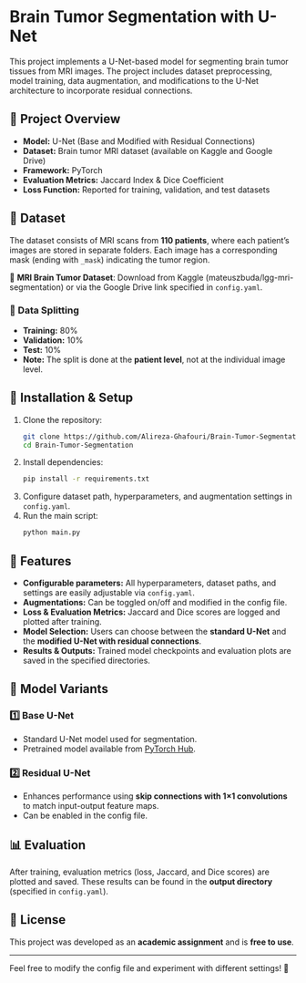 # Brain Tumor Segmentation with U-Net

This project implements a U-Net-based model for segmenting brain tumor tissues from MRI images. The project includes dataset preprocessing, model training, data augmentation, and modifications to the U-Net architecture to incorporate residual connections.

## 📌 Project Overview
- **Model:** U-Net (Base and Modified with Residual Connections)
- **Dataset:** Brain tumor MRI dataset (available on Kaggle and Google Drive)
- **Framework:** PyTorch
- **Evaluation Metrics:** Jaccard Index & Dice Coefficient
- **Loss Function:** Reported for training, validation, and test datasets

## 📂 Dataset
The dataset consists of MRI scans from **110 patients**, where each patient’s images are stored in separate folders. Each image has a corresponding mask (ending with `_mask`) indicating the tumor region.

🔗 **MRI Brain Tumor Dataset**: Download from Kaggle (mateuszbuda/lgg-mri-segmentation) or via the Google Drive link specified in `config.yaml`.

### 🔹 Data Splitting
- **Training:** 80%
- **Validation:** 10%
- **Test:** 10%
- **Note:** The split is done at the **patient level**, not at the individual image level.

## 🔧 Installation & Setup
1. Clone the repository:
   ```bash
   git clone https://github.com/Alireza-Ghafouri/Brain-Tumor-Segmentation.git
   cd Brain-Tumor-Segmentation
   ```
2. Install dependencies:
   ```bash
   pip install -r requirements.txt
   ```
3. Configure dataset path, hyperparameters, and augmentation settings in `config.yaml`.
4. Run the main script:
   ```bash
   python main.py
   ```

## 🚀 Features
- **Configurable parameters:** All hyperparameters, dataset paths, and settings are easily adjustable via `config.yaml`.
- **Augmentations:** Can be toggled on/off and modified in the config file.
- **Loss & Evaluation Metrics:** Jaccard and Dice scores are logged and plotted after training.
- **Model Selection:** Users can choose between the **standard U-Net** and the **modified U-Net with residual connections**.
- **Results & Outputs:** Trained model checkpoints and evaluation plots are saved in the specified directories.

## 🔄 Model Variants
### 1️⃣ **Base U-Net**
- Standard U-Net model used for segmentation.
- Pretrained model available from [PyTorch Hub](https://pytorch.org/hub/mateuszbuda_brain-segmentation-pytorch_unet/).

### 2️⃣ **Residual U-Net**
- Enhances performance using **skip connections with 1×1 convolutions** to match input-output feature maps.
- Can be enabled in the config file.

## 📊 Evaluation
After training, evaluation metrics (loss, Jaccard, and Dice scores) are plotted and saved. These results can be found in the **output directory** (specified in `config.yaml`).

## 📜 License
This project was developed as an **academic assignment** and is **free to use**.

---

Feel free to modify the config file and experiment with different settings! 🚀

